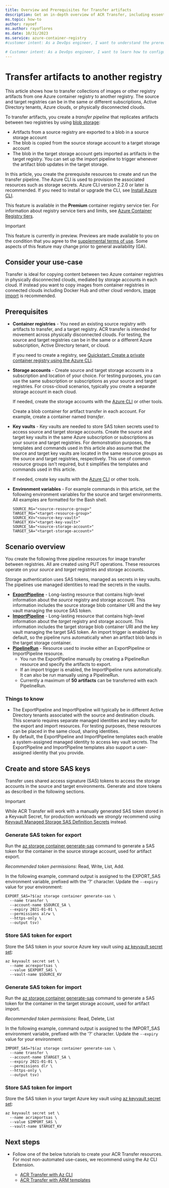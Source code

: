 ```yaml
---
title: Overview and Prerequisites for Transfer artifacts
description: Get an in-depth overview of ACR Transfer, including essential prerequisites and key features for managing and transferring container images in Azure Container Registry.
ms.topic: how-to
author: rayoef
ms.author: rayoflores
ms.date: 10/31/2023
ms.service: azure-container-registry
#customer intent: As a DevOps engineer, I want to understand the prerequisites and steps for transferring artifacts between Azure container registries so that I can manage and migrate container images efficiently.

# Customer intent: As a DevOps engineer, I want to learn how to configure the transfer of container images between Azure container registries so that I can efficiently manage and migrate artifacts across different environments and clouds.
---
```


# Transfer artifacts to another registry

This article shows how to transfer collections of images or other registry artifacts from one Azure container registry to another registry. The source and target registries can be in the same or different subscriptions, Active Directory tenants, Azure clouds, or physically disconnected clouds.

To transfer artifacts, you create a *transfer pipeline* that replicates artifacts between two registries by using [blob storage](/azure/storage/blobs/storage-blobs-introduction):

* Artifacts from a source registry are exported to a blob in a source storage account
* The blob is copied from the source storage account to a target storage account
* The blob in the target storage account gets imported as artifacts in the target registry. You can set up the import pipeline to trigger whenever the artifact blob updates in the target storage.

In this article, you create the prerequisite resources to create and run the transfer pipeline. The Azure CLI is used to provision the associated resources such as storage secrets. Azure CLI version 2.2.0 or later is recommended. If you need to install or upgrade the CLI, see [Install Azure CLI][azure-cli].

This feature is available in the **Premium** container registry service tier. For information about registry service tiers and limits, see [Azure Container Registry tiers](container-registry-skus.md).

> [!IMPORTANT]
> This feature is currently in preview. Previews are made available to you on the condition that you agree to the [supplemental terms of use][terms-of-use]. Some aspects of this feature may change prior to general availability (GA).

## Consider your use-case

Transfer is ideal for copying content between two Azure container registries in physically disconnected clouds, mediated by storage accounts in each cloud. If instead you want to copy images from container registries in connected clouds including Docker Hub and other cloud vendors, [image import](container-registry-import-images.md) is recommended.

## Prerequisites

* **Container registries** - You need an existing source registry with artifacts to transfer, and a target registry. ACR transfer is intended for movement across physically disconnected clouds. For testing, the source and target registries can be in the same or a different Azure subscription, Active Directory tenant, or cloud.

   If you need to create a registry, see [Quickstart: Create a private container registry using the Azure CLI](container-registry-get-started-azure-cli.md).
* **Storage accounts** - Create source and target storage accounts in a subscription and location of your choice. For testing purposes, you can use the same subscription or subscriptions as your source and target registries. For cross-cloud scenarios, typically you create a separate storage account in each cloud.

  If needed, create the storage accounts with the [Azure CLI](/azure/storage/common/storage-account-create?tabs=azure-cli) or other tools.

  Create a blob container for artifact transfer in each account. For example, create a container named *transfer*.

* **Key vaults** - Key vaults are needed to store SAS token secrets used to access source and target storage accounts. Create the source and target key vaults in the same Azure subscription or subscriptions as your source and target registries. For demonstration purposes, the templates and commands used in this article also assume that the source and target key vaults are located in the same resource groups as the source and target registries, respectively. This use of common resource groups isn't required, but it simplifies the templates and commands used in this article.

   If needed, create key vaults with the [Azure CLI](/azure/key-vault/secrets/quick-create-cli) or other tools.

* **Environment variables** - For example commands in this article, set the following environment variables for the source and target environments. All examples are formatted for the Bash shell.
  ```console
  SOURCE_RG="<source-resource-group>"
  TARGET_RG="<target-resource-group>"
  SOURCE_KV="<source-key-vault>"
  TARGET_KV="<target-key-vault>"
  SOURCE_SA="<source-storage-account>"
  TARGET_SA="<target-storage-account>"
  ```

## Scenario overview

You create the following three pipeline resources for image transfer between registries. All are created using PUT operations. These resources operate on your *source* and *target* registries and storage accounts.

Storage authentication uses SAS tokens, managed as secrets in key vaults. The pipelines use managed identities to read the secrets in the vaults.

* **[ExportPipeline](./container-registry-transfer-cli.md#create-exportpipeline-with-the-acrtransfer-az-cli-extension)** - Long-lasting resource that contains high-level information about the *source* registry and storage account. This information includes the source storage blob container URI and the key vault managing the source SAS token.
* **[ImportPipeline](./container-registry-transfer-cli.md#create-importpipeline-with-the-acrtransfer-az-cli-extension)** - Long-lasting resource that contains high-level information about the *target* registry and storage account. This information includes the target storage blob container URI and the key vault managing the target SAS token. An import trigger is enabled by default, so the pipeline runs automatically when an artifact blob lands in the target storage container.
* **[PipelineRun](./container-registry-transfer-cli.md#create-pipelinerun-for-export-with-the-acrtransfer-az-cli-extension)** - Resource used to invoke either an ExportPipeline or ImportPipeline resource.
  * You run the ExportPipeline manually by creating a PipelineRun resource and specify the artifacts to export.
  * If an import trigger is enabled, the ImportPipeline runs automatically. It can also be run manually using a PipelineRun.
  * Currently a maximum of **50 artifacts** can be transferred with each PipelineRun.

### Things to know
* The ExportPipeline and ImportPipeline will typically be in different Active Directory tenants associated with the source and destination clouds. This scenario requires separate managed identities and key vaults for the export and import resources. For testing purposes, these resources can be placed in the same cloud, sharing identities.
* By default, the ExportPipeline and ImportPipeline templates each enable a system-assigned managed identity to access key vault secrets. The ExportPipeline and ImportPipeline templates also support a user-assigned identity that you provide.

## Create and store SAS keys

Transfer uses shared access signature (SAS) tokens to access the storage accounts in the source and target environments. Generate and store tokens as described in the following sections.
> [!IMPORTANT]
> While ACR Transfer will work with a manually generated SAS token stored in a Keyvault Secret, for production workloads we *strongly* recommend using [Keyvault Managed Storage SAS Definition Secrets][kv-managed-sas] instead.


### Generate SAS token for export

Run the [az storage container generate-sas][az-storage-container-generate-sas] command to generate a SAS token for the container in the source storage account, used for artifact export.

*Recommended token permissions*: Read, Write, List, Add.

In the following example, command output is assigned to the EXPORT_SAS environment variable, prefixed with the '?' character. Update the `--expiry` value for your environment:

```azurecli
EXPORT_SAS=?$(az storage container generate-sas \
  --name transfer \
  --account-name $SOURCE_SA \
  --expiry 2021-01-01 \
  --permissions alrw \
  --https-only \
  --output tsv)
```

### Store SAS token for export

Store the SAS token in your source Azure key vault using [az keyvault secret set][az-keyvault-secret-set]:

```azurecli
az keyvault secret set \
  --name acrexportsas \
  --value $EXPORT_SAS \
  --vault-name $SOURCE_KV
```

### Generate SAS token for import

Run the [az storage container generate-sas][az-storage-container-generate-sas] command to generate a SAS token for the container in the target storage account, used for artifact import.

*Recommended token permissions*: Read, Delete, List

In the following example, command output is assigned to the IMPORT_SAS environment variable, prefixed with the '?' character. Update the `--expiry` value for your environment:

```azurecli
IMPORT_SAS=?$(az storage container generate-sas \
  --name transfer \
  --account-name $TARGET_SA \
  --expiry 2021-01-01 \
  --permissions dlr \
  --https-only \
  --output tsv)
```

### Store SAS token for import

Store the SAS token in your target Azure key vault using [az keyvault secret set][az-keyvault-secret-set]:

```azurecli
az keyvault secret set \
  --name acrimportsas \
  --value $IMPORT_SAS \
  --vault-name $TARGET_KV
```

## Next steps

* Follow one of the below tutorials to create your ACR Transfer resources. For most non-automated use-cases, we recommend using the Az CLI Extension.

  * [ACR Transfer with Az CLI](./container-registry-transfer-cli.md)
  * [ACR Transfer with ARM templates](./container-registry-transfer-images.md)

<!-- LINKS - External -->
[terms-of-use]: https://azure.microsoft.com/support/legal/preview-supplemental-terms/


<!-- LINKS - Internal -->
[azure-cli]: /cli/azure/install-azure-cli
[az-login]: /cli/azure/reference-index#az_login
[az-keyvault-secret-set]: /cli/azure/keyvault/secret#az_keyvault_secret_set
[az-keyvault-secret-show]: /cli/azure/keyvault/secret#az_keyvault_secret_show
[az-keyvault-set-policy]: /cli/azure/keyvault#az_keyvault_set_policy
[az-storage-container-generate-sas]: /cli/azure/storage/container#az_storage_container_generate_sas
[az-storage-blob-list]: /cli/azure/storage/blob#az_storage-blob-list
[az-deployment-group-create]: /cli/azure/deployment/group#az_deployment_group_create
[az-deployment-group-delete]: /cli/azure/deployment/group#az_deployment_group_delete
[az-deployment-group-show]: /cli/azure/deployment/group#az_deployment_group_show
[az-acr-repository-list]: /cli/azure/acr/repository#az_acr_repository_list
[az-acr-import]: /cli/azure/acr#az_acr_import
[az-resource-delete]: /cli/azure/resource#az_resource_delete
[kv-managed-sas]: /azure/key-vault/secrets/overview-storage-keys
